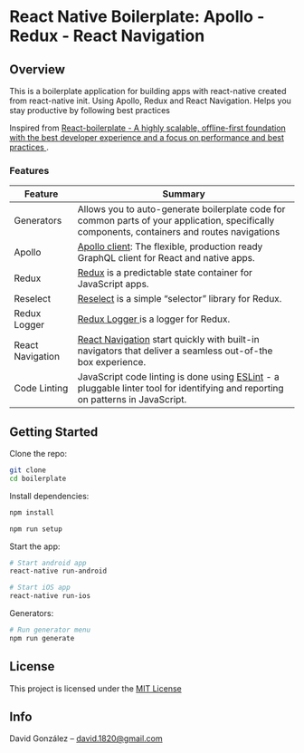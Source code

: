 # React Native Boilerplate: Apollo - Redux - React Navigation

## Overview

This is a boilerplate application for building apps with react-native created from react-native init. Using Apollo, Redux and React Navigation. Helps you stay productive by following best practices

Inspired from [React-boilerplate - A highly scalable, offline-first foundation with the best developer experience and a focus on performance and best practices ](https://github.com/react-boilerplate/react-boilerplate).

### Features

| Feature                                | Summary                                                                                                                                                                                                                                                     |
|----------------------------------------|-------------------------------------------------------------------------------------------------------------------------------------------------------------------------------------------------------------------------------------------------------------|
|  Generators 	 | Allows you to auto-generate boilerplate code for common parts of your application, specifically components, containers and routes navigations  |
| Apollo                  	 	 | [Apollo client](http://dev.apollodata.com/): The flexible, production ready GraphQL client for React and native apps.  |
| Redux                  	 	 | [Redux](https://github.com/reactjs/redux) is a predictable state container for JavaScript apps.  |
| Reselect                  	 	 | [Reselect](https://github.com/reactjs/reselect) is a simple “selector” library for Redux.|
| Redux Logger                 	 	 | [Redux Logger ](https://github.com/evgenyrodionov/redux-logger) is a logger for Redux.  |
| React Navigation                  	 	 | [React Navigation](https://reactnavigation.org/) start quickly with built-in navigators that deliver a seamless out-of-the box experience.  |
| Code Linting               			 | JavaScript code linting is done using [ESLint](http://eslint.org) - a pluggable linter tool for identifying and reporting on patterns in JavaScript.                                            

## Getting Started

Clone the repo:
```sh
git clone
cd boilerplate
```
Install dependencies:
```js
npm install

npm run setup
```

Start the app:
```sh
# Start android app
react-native run-android

# Start iOS app
react-native run-ios
```

Generators:
```sh
# Run generator menu
npm run generate

```

## License
This project is licensed under the [MIT License](#)

## Info

David González – david.1820@gmail.com
